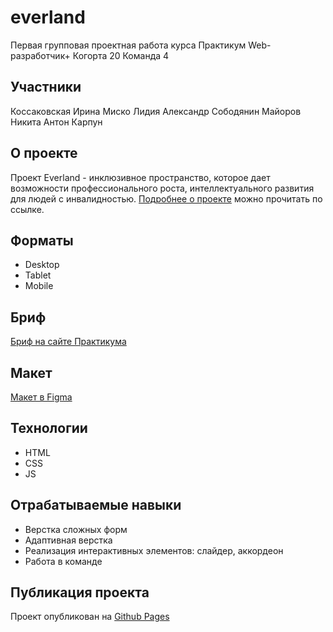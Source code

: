 # everland

Первая групповая проектная работа курса Практикум Web-разработчик+
Когорта 20
Команда 4

## Участники
Коссаковская Ирина
Миско Лидия
Александр Сободянин
Майоров Никита
Антон Карпун


## О проекте
Проект Everland - инклюзивное пространство, которое дает возможности профессионального роста, интеллектуального развития для людей с инвалидностью.
[Подробнее о проекте](https://evland.ru/main/o_project/) можно прочитать по ссылке.

## Форматы
* Desktop
* Tablet
* Mobile

## Бриф
[Бриф на сайте Практикума](https://www.notion.so/Everland-1-d3d4576f78ca451ab2331b6b0795d72c)

## Макет
[Макет в Figma](https://www.figma.com/file/59a1PXM1KLWN0hWWMl1Kni/Everland-(Copy)?node-id=300%3A539)

## Технологии
* HTML
* CSS
* JS

## Отрабатываемые навыки
* Верстка сложных форм
* Адаптивная верстка
* Реализация интерактивных элементов: слайдер, аккордеон
* Работа в команде

## Публикация проекта

Проект опубликован на [Github Pages](https://kossakovskaia.github.io/everland/)